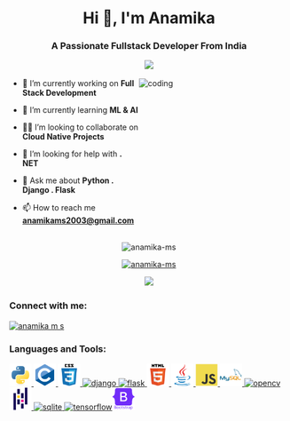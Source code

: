 <h1 align="center">Hi 👋, I'm Anamika</h1>
<h3 align="center">A Passionate Fullstack Developer From India</h3>
<p align="center">
  
  <!-- Typing SVG by DenverCoder1 - https://github.com/DenverCoder1/readme-typing-svg -->
  <a href="https://github.com/DenverCoder1/readme-typing-svg">
    <img src="https://readme-typing-svg.demolab.com/?lines=Python%20Django%20Framework;Learning%20ML%20And%20AI;Python%20Flask%20Framework;Fullstack%20Development&font=Fira%20Code&center=true&width=440&height=45&color=3498db&vCenter=true&pause=1000&size=26" /></a>
</p>
  <img align="right" alt="coding" width="270" height="270" src="https://user-images.githubusercontent.com/59734313/157189039-c09b3e38-9f42-42c0-ab54-14f1574190a7.gif">

- 🔭 I’m currently working on **Full Stack Development**

- 🌱 I’m currently learning  **ML & AI**

- 👩‍💻 I’m looking to collaborate on **Cloud Native Projects**

- 🤝 I’m looking for help with **. NET**

- 💬 Ask me about  **Python . Django . Flask**

- 📫 How to reach me **anamikams2003@gmail.com**
   <br><br>

 <p align="center"> <img src="https://komarev.com/ghpvc/?username=anamika-ms&label=Profile%20views&color=0e75b6&style=flat" alt="anamika-ms" /> </p>

<p align="center"> <a href="https://github.com/ryo-ma/github-profile-trophy"><img src="https://github-profile-trophy.vercel.app/?username=anamika-ms&rank=AAA,B,C,SA,BB" alt="anamika-ms" /></a> </p>

<p align="center">
  <img src="https://github-profile-trophy.vercel.app/?username=ryo-ma&column=8&rank=SAA,AA,A,BBC,BC,A,B,C" /></p>


<h3 align="left">Connect with me:</h3>
<p align="left">
<a href="https://linkedin.com/in/anamika-m-s" target="blank"><img align="center" src="https://raw.githubusercontent.com/rahuldkjain/github-profile-readme-generator/master/src/images/icons/Social/linked-in-alt.svg" alt="anamika m s" height="30" width="40" /></a>
 <!-- 
<a href="https://instagram.com/anamika_ms_" target="blank"><img align="center" src="https://raw.githubusercontent.com/rahuldkjain/github-profile-readme-generator/master/src/images/icons/Social/instagram.svg" alt="anamika_ms_" height="30" width="40" /></a>
</p>
-->
<h3 align="left">Languages and Tools:</h3>
<p align="left"> <a href="https://www.gnu.org/software/bash/" target="_blank" rel="noreferrer">
  <img src="https://raw.githubusercontent.com/devicons/devicon/master/icons/python/python-original.svg" alt="python" width="40" height="40"/> </a> <a href="https://www.sqlite.org/" target="_blank" rel="noreferrer"> 
  <img src="https://raw.githubusercontent.com/devicons/devicon/master/icons/c/c-original.svg" alt="c" width="40" height="40"/> </a> <a href="https://www.w3schools.com/css/" target="_blank" rel="noreferrer"> <img src="https://raw.githubusercontent.com/devicons/devicon/master/icons/css3/css3-original-wordmark.svg" alt="css3" width="40" height="40"/> </a> <a href="https://www.djangoproject.com/" target="_blank" rel="noreferrer"> <img src="https://cdn.worldvectorlogo.com/logos/django.svg" alt="django" width="40" height="40"/> </a> <a href="https://flask.palletsprojects.com/" target="_blank" rel="noreferrer"> <img src="https://www.vectorlogo.zone/logos/pocoo_flask/pocoo_flask-icon.svg" alt="flask" width="40" height="40"/> </a> <a href="https://www.w3.org/html/" target="_blank" rel="noreferrer"> <img src="https://raw.githubusercontent.com/devicons/devicon/master/icons/html5/html5-original-wordmark.svg" alt="html5" width="40" height="40"/> </a> <a href="https://www.java.com" target="_blank" rel="noreferrer"> <img src="https://raw.githubusercontent.com/devicons/devicon/master/icons/java/java-original.svg" alt="java" width="40" height="40"/> </a> <a href="https://developer.mozilla.org/en-US/docs/Web/JavaScript" target="_blank" rel="noreferrer"> <img src="https://raw.githubusercontent.com/devicons/devicon/master/icons/javascript/javascript-original.svg" alt="javascript" width="40" height="40"/> </a> <a href="https://www.mysql.com/" target="_blank" rel="noreferrer"> <img src="https://raw.githubusercontent.com/devicons/devicon/master/icons/mysql/mysql-original-wordmark.svg" alt="mysql" width="40" height="40"/> </a> <a href="https://opencv.org/" target="_blank" rel="noreferrer"> <img src="https://www.vectorlogo.zone/logos/opencv/opencv-icon.svg" alt="opencv" width="40" height="40"/> </a> <a href="https://pandas.pydata.org/" target="_blank" rel="noreferrer"> <img src="https://raw.githubusercontent.com/devicons/devicon/2ae2a900d2f041da66e950e4d48052658d850630/icons/pandas/pandas-original.svg" alt="pandas" width="40" height="40"/> </a> <a href="https://www.python.org" target="_blank" rel="noreferrer"> <img src="https://www.vectorlogo.zone/logos/sqlite/sqlite-icon.svg" alt="sqlite" width="40" height="40"/> </a> <a href="https://www.tensorflow.org" target="_blank" rel="noreferrer"> <img src="https://www.vectorlogo.zone/logos/tensorflow/tensorflow-icon.svg" alt="tensorflow" width="40" height="40"/><img src="https://raw.githubusercontent.com/devicons/devicon/master/icons/bootstrap/bootstrap-plain-wordmark.svg" alt="bootstrap" width="40" height="40"/> </a> <a href="https://www.cprogramming.com/" target="_blank" rel="noreferrer"> 
</p>
